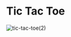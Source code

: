 # Tic Tac Toe 
![tic-tac-toe(2)](https://user-images.githubusercontent.com/74598067/147507276-1be7e670-ea47-4b50-9e44-e3320d6dfc17.PNG)
